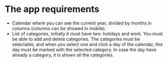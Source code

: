 # The app requirements
- Calendar where you can see the current year, divided by months in columns (columns can be showed in mobile).
- List of categories, initially it must have two: holidays and work. You must be able to add and delete categories. The categories must be selectable, and when you select one and click a day of the calendar, this day must be marked with the selected category. In case the day have already a category, it is shown all the categories.